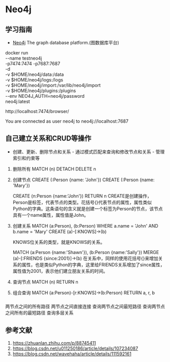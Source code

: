 # Neo4j

## 学习指南

* [Neo4j](https://neo4j.com/) The graph database platform.(图数据库平台)

docker run \
    --name testneo4j \
    -p7474:7474 -p7687:7687 \
    -d \
    -v $HOME/neo4j/data:/data \
    -v $HOME/neo4j/logs:/logs \
    -v $HOME/neo4j/import:/var/lib/neo4j/import \
    -v $HOME/neo4j/plugins:/plugins \
    --env NEO4J_AUTH=neo4j/password \
    neo4j:latest


http://localhost:7474/browser/

You are connected as user neo4j
to neo4j://localhost:7687

## 自己建立关系和CRUD等操作

- 创建、更新、删除节点和关系 - 通过模式匹配来查询和修改节点和关系 - 管理索引和约束等

1. 删除所有
    MATCH (n) DETACH DELETE n
2. 创建节点
	CREATE (:Person {name: 'John'})
	CREATE (:Person {name: 'Mary'})

	CREATE (n:Person {name:'John'}) RETURN n
	CREATE是创建操作，Person是标签，代表节点的类型。花括号{}代表节点的属性，属性类似Python的字典。这条语句的含义就是创建一个标签为Person的节点，该节点具有一个name属性，属性值是John。

3. 创建关系
	MATCH (a:Person), (b:Person)
	WHERE a.name = 'John' AND b.name = 'Mary' 
	CREATE (a)-[:KNOWS]->(b) 

	KNOWS位关系的类型，就是KNOWS的关系。

	MATCH (a:Person {name:'Shawn'}), 
      (b:Person {name:'Sally'}) 
	MERGE (a)-[:FRIENDS {since:2001}]->(b)
	在关系中，同样的使用花括号{}来增加关系的属性，也是类似Python的字典，这里给FRIENDS关系增加了since属性，属性值为2001，表示他们建立朋友关系的时间。

4. 查询节点
	MATCH (n) RETURN n
5. 组合查询
	MATCH (a:Person)-[r:KNOWS]->(b:Person)
	RETURN a, r, b

### 

两节点之间的所有路径
两节点之间直接连接
查询两节点之间最短路径
查询两节点之间所有的最短路径
查询多层关系

## 参考文献

1. https://zhuanlan.zhihu.com/p/88745411
2. https://blog.csdn.net/u011250186/article/details/107234087
3. https://blog.csdn.net/wavehaha/article/details/111592161

